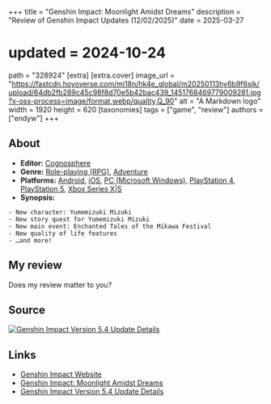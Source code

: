 +++
title = "Genshin Impact: Moonlight Amidst Dreams"
description = "Review of Genshin Impact Updates (12/02/2025)"
date = 2025-03-27
# updated = 2024-10-24
path = "328924"
[extra]
[extra.cover]
image_url = "https://fastcdn.hoyoverse.com/mi18n/hk4e_global/m20250113hy6b9f6sjk/upload/64db2fb289c45c98f8d70e5b42bac439_1451768469779009281.jpg?x-oss-process=image/format,webp/quality,Q_90"
alt = "A Markdown logo"
width = 1920
height = 620
[taxonomies]
tags = ["game", "review"]
authors = ["endyw"]
+++

## About

- **Editor:** [Cognosphere](https://www.igdb.com/companies/cognosphere)
- **Genre:** [Role-playing (RPG)](https://www.igdb.com/genres/role-playing-rpg), [Adventure](https://www.igdb.com/genres/adventure)
- **Platforms:** [Android](https://www.igdb.com/platforms/android), [iOS](https://www.igdb.com/platforms/ios), [PC (Microsoft Windows)](https://www.igdb.com/platforms/win), [PlayStation 4](https://www.igdb.com/platforms/ps4--1), [PlayStation 5](https://www.igdb.com/platforms/ps5), [Xbox Series X|S](https://www.igdb.com/platforms/series-x-s)
- **Synopsis:**

```Version 5.4 of Genshin Impact, which includes:
- New character: Yumemizuki Mizuki
- New story quest for Yumemizuki Mizuki
- New main event: Enchanted Tales of the Mikawa Festival
- New quality of life features
- …and more!
```

## My review

Does my review matter to you?

## Source

[![Genshin Impact Version 5.4 Update Details](https://fastcdn.hoyoverse.com/content-v2/hk4e/154285/a9715a636ef3b59c0e7fc81ff0ab4731_4723214915014836924.jpg?x-oss-process=image/format,webp/quality,Q_90)](https://genshin.hoyoverse.com/en/news/detail/154285)

## Links

- [Genshin Impact Website](https://genshin.hoyoverse.com/)
- [Genshin Impact: Moonlight Amidst Dreams](https://www.igdb.com/games/genshin-impact-moonlight-amidst-dreams)
- [Genshin Impact Version 5.4 Update Details](https://genshin.hoyoverse.com/en/news/detail/154285)
